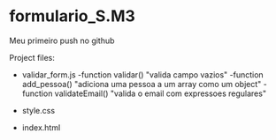 # formulario_S.M3

Meu primeiro push no github

Project files:

- validar_form.js
  -function validar() "valida campo vazios"
  -function add_pessoa() "adiciona uma pessoa a um array como um object"
  -function validateEmail() "valida o email com expressoes regulares"

- style.css

- index.html
